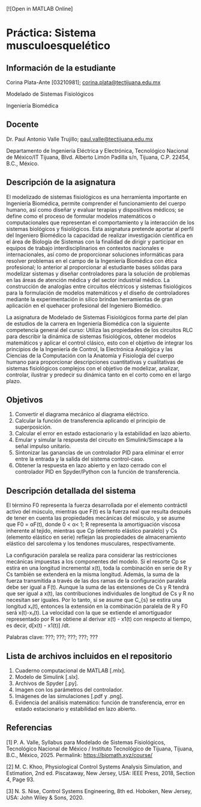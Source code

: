 \[!\[Open in MATLAB Online]

# Práctica: Sistema musculoesquelético

## Información de la estudiante

Corina Plata-Ante \[03210981]; corina.plata@tectijuana.edu.mx

Modelado de Sistemas Fisiológicos

Ingeniería Biomédica

## Docente

Dr. Paul Antonio Valle Trujillo; paul.valle@tectijuana.edu.mx

Departamento de Ingeniería Eléctrica y Electrónica, Tecnológico Nacional de México/IT Tijuana, Blvd. Alberto Limón Padilla s/n, Tijuana, C.P. 22454, B.C., México.

## Descripción de la asignatura

El modelizado de sistemas fisiológicos es una herramienta importante en Ingeniería Biomédica, permite comprender el funcionamiento del cuerpo humano, así como diseñar y evaluar terapias y dispositivos médicos; se define como el proceso de formular modelos matemáticos o computacionales que representan el comportamiento y la interacción de los sistemas biológicos y fisiológicos. Esta asignatura pretende aportar al perfil del Ingeniero Biomédico la capacidad de realizar investigación científica en el área de Biología de Sistemas con la finalidad de dirigir y participar en equipos de trabajo interdisciplinarios en contextos nacionales e internacionales, así como de proporcionar soluciones informáticas para resolver problemas en el campo de la Ingeniería Biomédica con ética profesional; lo anterior al proporcionar al estudiante bases sólidas para modelizar sistemas y diseñar controladores para la solución de problemas en las áreas de atención médica y del sector industrial médico. La construcción de analogías entre circuitos eléctricos y sistemas fisiológicos para la formulación de modelos matemáticos y el diseño de controladores mediante la experimentación in silico brindan herramientas de gran aplicación en el quehacer profesional del Ingeniero Biomédico.

La asignatura de Modelado de Sistemas Fisiológicos forma parte del plan de estudios de la carrera en Ingeniería Biomédica con la siguiente competencia general del curso: Utiliza las propiedades de los circuitos RLC para describir la dinámica de sistemas fisiológicos, obtener modelos matemáticos y aplicar el control clásico, esto con el objetivo de integrar los principios de la Ingeniería de Control, la Electrónica Analógica y las Ciencias de la Computación con la Anatomía y Fisiología del cuerpo humano para proporcionar descripciones cuantitativas y cualitativas de sistemas fisiológicos complejos con el objetivo de modelizar, analizar, controlar, ilustrar y predecir su dinámica tanto en el corto como en el largo plazo.

## Objetivos

1. Convertir el diagrama mecánico al diagrama eléctrico.
2. Calcular la función de transferencia aplicando el principio de superposición.
3. Calcular el error en estado estacionario y la estabilidad en lazo abierto.
4. Emular y simular la respuesta del circuito en Simulink/Simscape a la señal impulso unitario.
5. Sintonizar las ganancias de un controlador PID para eliminar el error entre la entrada y la salida del sistema control-caso.
6. Obtener la respuesta en lazo abierto y en lazo cerrado con el controlador PID en Spyder/Python con la función de transferencia.

## Descripción detallada del sistema

El término F0 representa la fuerza desarrollada por el elemento contráctil activo del músculo, mientras que F(t) es la fuerza real que resulta después de tener en cuenta las propiedades mecánicas del músculo, y se asume que F0 = αF(t), donde 0 < α< 1; R representa la amortiguación viscosa inherente al tejido, mientras que Cp (elemento elástico paralelo) y Cs (elemento elástico en serie) reflejan las propiedades de almacenamiento elástico del sarcolema y los tendones musculares, respectivamente.

La configuración paralela se realiza para considerar las restricciones mecánicas impuestas a los componentes del modelo. Si el resorte Cp se estira en una longitud incremental x(t), toda la combinación en serie de R y Cs también se extenderá en la misma longitud. Además, la suma de la fuerza transmitida a través de las dos ramas de la configuración paralela debe ser igual a F(t). Aunque la suma de las extensiones de Cs y R tendrá que ser igual a x(t), las contribuciones individuales de longitud de Cs y R no necesitan ser iguales. Por lo tanto, si se asume que C\_{s} se estira una longitud x₁(t), entonces la extensión en la combinación paralela de R y F0 será x(t)-x₁(t). La velocidad con la que se extiende el amortiguador representado por R se obtiene al derivar x(t) - x1(t) con respecto al tiempo, es decir, d\[x(t) - x1(t)] /dt.

Palabras clave: ???; ???; ???; ???; ???

## Lista de archivos incluidos en el repositorio

1. Cuaderno computacional de MATLAB \[.mlx].
2. Modelo de Simulink \[.slx].
3. Archivos de Spyder \[.py].
4. Imagen con los parámetros del controlador.
5. Imágenes de las simulaciones \[.pdf y .png].
6. Evidencia del análisis matemático: función de transferencia, error en estado estacionario y estabilidad en lazo abierto.

## Referencias

\[1] P. A. Valle, Syllabus para Modelado de Sistemas Fisiológicos, Tecnológico Nacional de México / Instituto Tecnológico de Tijuana, Tijuana, B.C., México, 2025. Permalink: https://biomath.xyz/course/

\[2] M. C. Khoo, Physiological Control Systems Analysis Simulation, and Estimation, 2nd ed. Piscataway, New Jersey, USA: IEEE Press, 2018, Section 4, Page 93.

\[3] N. S. Nise, Control Systems Engineering, 8th ed. Hoboken, New Jersey, USA: John Wiley \& Sons, 2020.

